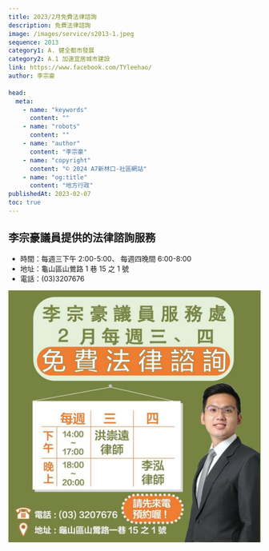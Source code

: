 ```yaml
---
title: 2023/2月免費法律諮詢
description: 免費法律諮詢
image: /images/service/s2013-1.jpeg
sequence: 2013
category1: A. 健全都市發展
category2: A.1 加速宜居城市建設
link: https://www.facebook.com/TYleehao/
author: 李宗豪

head:
  meta:
    - name: "keywords"
      content: ""
    - name: "robots"
      content: ""
    - name: "author"
      content: "李宗豪"
    - name: "copyright"
      content: "© 2024 A7新林口-社區網站"
    - name: "og:title"
      content: "地方行政"
publishedAt: 2023-02-07
toc: true
---
```


## 李宗豪議員提供的法律諮詢服務

- 時間：每週三下午 2:00-5:00、 每週四晚間 6:00-8:00
- 地址：龜山區山鶯路 1 巷 15 之 1 號
- 電話：(03)3207676

![s2013-1.jpeg](/images/service/s2013-1.jpeg)
